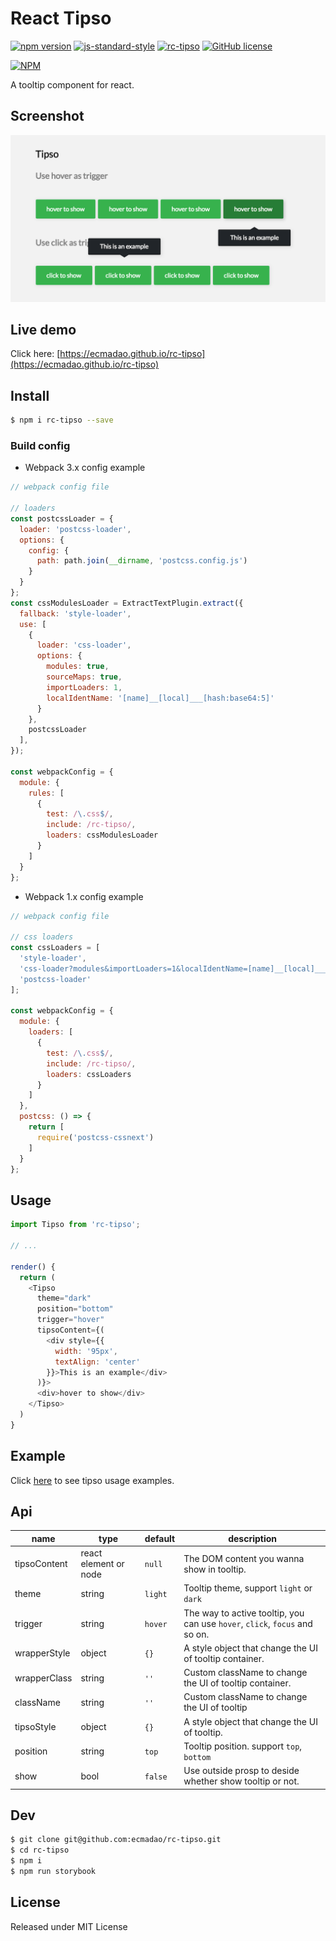 # React Tipso

[![npm version](https://badge.fury.io/js/rc-tipso.svg)](https://badge.fury.io/js/rc-tipso)  [![js-standard-style](https://img.shields.io/badge/code%20style-standard-brightgreen.svg)](http://standardjs.com) [![rc-tipso](http://img.shields.io/npm/dm/rc-tipso.svg)](https://www.npmjs.com/package/rc-tipso) [![GitHub license](https://img.shields.io/badge/license-MIT-blue.svg)](https://raw.githubusercontent.com/ecmadao/rc-tipso/master/LICENSE)

[![NPM](https://nodei.co/npm/rc-tipso.png?downloads=true&downloadRank=true&stars=true)](https://nodei.co/npm/rc-tipso)

A tooltip component for react.

## Screenshot

![rc-tipso](./screenshots/screenshot.png)

## Live demo

Click here: [https://ecmadao.github.io/rc-tipso](https://ecmadao.github.io/rc-tipso)

## Install

```bash
$ npm i rc-tipso --save
```

### Build config

- Webpack 3.x config example

```javascript
// webpack config file

// loaders
const postcssLoader = {
  loader: 'postcss-loader',
  options: {
    config: {
      path: path.join(__dirname, 'postcss.config.js')
    }
  }
};
const cssModulesLoader = ExtractTextPlugin.extract({
  fallback: 'style-loader',
  use: [
    {
      loader: 'css-loader',
      options: {
        modules: true,
        sourceMaps: true,
        importLoaders: 1,
        localIdentName: '[name]__[local]___[hash:base64:5]'
      }
    },
    postcssLoader
  ],
});

const webpackConfig = {
  module: {
    rules: [
      {
        test: /\.css$/,
        include: /rc-tipso/,
        loaders: cssModulesLoader
      }
    ]
  }
};
```

- Webpack 1.x config example

```javascript
// webpack config file

// css loaders
const cssLoaders = [
  'style-loader',
  'css-loader?modules&importLoaders=1&localIdentName=[name]__[local]___[hash:base64:5]',
  'postcss-loader'
];

const webpackConfig = {
  module: {
    loaders: [
      {
        test: /\.css$/,
        include: /rc-tipso/,
        loaders: cssLoaders
      }
    ]
  },
  postcss: () => {
    return [
      require('postcss-cssnext')
    ]
  }
};
```

## Usage

```javascript
import Tipso from 'rc-tipso';

// ...

render() {
  return (
    <Tipso
      theme="dark"
      position="bottom"
      trigger="hover"
      tipsoContent={(
        <div style={{
          width: '95px',
          textAlign: 'center'
        }}>This is an example</div>
      )}>
      <div>hover to show</div>
    </Tipso>
  )
}
```

## Example

Click [here](./examples/TipsoWrapper.jsx) to see tipso usage examples.

## Api

| name         | type                  | default | description                              |
| ------------ | --------------------- | ------- | ---------------------------------------- |
| tipsoContent | react element or node | `null`  | The DOM content you wanna show in tooltip. |
| theme        | string                | `light` | Tooltip theme, support `light` or `dark` |
| trigger      | string                | `hover` | The way to active tooltip, you can use `hover`, `click`, `focus` and so on. |
| wrapperStyle | object                | `{}`    | A style object that change the UI of tooltip container. |
| wrapperClass | string                | `''`    | Custom className to change the UI of tooltip container. |
| className    | string                | `''`    | Custom className to change the UI of tooltip |
| tipsoStyle   | object                | `{}`    | A style object that change the UI of tooltip. |
| position     | string                | `top`   | Tooltip position. support `top`, `bottom` |
| show         | bool                  | `false` | Use outside prosp to deside whether show tooltip or not. |

## Dev

```bash
$ git clone git@github.com:ecmadao/rc-tipso.git
$ cd rc-tipso
$ npm i
$ npm run storybook
```

## License

Released under MIT License
